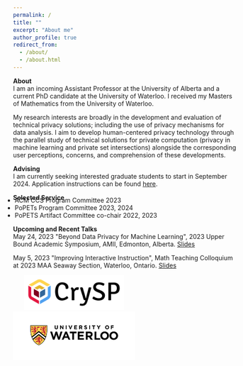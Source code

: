 ```yaml
---
permalink: /
title: ""
excerpt: "About me"
author_profile: true
redirect_from: 
  - /about/
  - /about.html
---
```


<b>About</b><br/>
I am an incoming Assistant Professor at the University of Alberta and a current PhD candidate at the University of Waterloo. I received my Masters of Mathematics from the University of Waterloo.

My research interests are broadly in the development and evaluation of technical privacy solutions; including the use of privacy mechanisms for data analysis. I aim to develop human-centered privacy technology through the parallel study of technical solutions for private computation (privacy in machine learning and private set intersections) alongside the corresponding user perceptions, concerns, and comprehension of these developments. 


<b>Advising</b><br/>
I am currently seeking interested graduate students to start in September 2024. Application instructions can be found [here](https://www.ualberta.ca/computing-science/graduate-studies/programs-and-admissions/applications-and-admissions/index.html). 


<!-- 
 <p align="right">
<img src="/files/research_overview_web.png" alt="Research Overview" width="400"> 
 </p> -->


<!-- I am advised by [Florian Kerschbaum](https://cs.uwaterloo.ca/~fkerschb/) and I am a member of the  [Cryptography, Security, and Privacy (CrySP)](https://crysp.uwaterloo.ca/) lab. -->
<!--  My masters thesis was on combinatorial cryptography, advised by [Doug Stinson](https://cs.uwaterloo.ca/~dstinson/). -->



<b>Selected Service</b>
<ul style="margin-top:-25px; margin-left:-20px;">
  <li> ACM CCS Program Committee 2023</li>
  <li> PoPETs Program Committee 2023, 2024</li>
  <li> PoPETS Artifact Committee co-chair 2022, 2023</li>
</ul>

<!-- 
Reminder you can use the PoPETs nomination form [here](https://docs.google.com/forms/d/e/1FAIpQLScxkw61ltTcpAwkVN5TSNRID-01-MNVyuW1b4FwP0rVufNdZQ/viewform) to nominate yourself or someone else as a PETs Artifact committee member, PC member, or external reviewer.  -->


<b>Upcoming and Recent Talks</b><br/>
May 24, 2023 "Beyond Data Privacy for Machine Learning", 2023 Upper Bound Academic Symposium, AMII, Edmonton, Alberta. [Slides](https://bkacsmar.github.io/files/Amii_privacyML_2023.pdf)

May 5, 2023 "Improving Interactive Instruction", Math Teaching Colloquium at 2023 MAA Seaway Section, Waterloo, Ontario. [Slides](https://bkacsmar.github.io/files/Math_ed_colloqium_2023.pdf) 



<img src="/files/crysp-logo-word-clearbg-blackfg.png" alt="CrySP Logo" width="225" hspace="25"> 
 
<img src="/files/UniversityOfWaterloo_logo_horiz_rgb.png" alt="Waterloo Logo" width="275">
 

